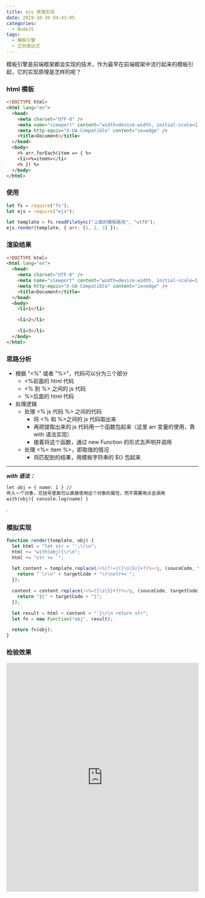 ```yaml
---
title: ejs 原理实现
date: 2019-10-30 04:43:05
categories:
  - NodeJS
tags: 
  - 模板引擎
  - 正则表达式
---
```


模板引擎是前端框架都会实现的技术，作为最早在前端框架中流行起来的模板引起，它的实现原理是怎样的呢？

<!-- more -->

### html 模板

```html
<!DOCTYPE html>
<html lang="en">
  <head>
    <meta charset="UTF-8" />
    <meta name="viewport" content="width=device-width, initial-scale=1.0" />
    <meta http-equiv="X-UA-Compatible" content="ie=edge" />
    <title>Document</title>
  </head>
  <body>
    <% arr.forEach(item => { %>
    <li><%=item%></li>
    <% }) %>
  </body>
</html>
```

### 使用

```javascript
let fs = require("fs");
let ejs = require("ejs");

let template = fs.readFileSync("上面的模板路径", "utf8");
ejs.render(template, { arr: [1, 2, 3] });
```

### 渲染结果

```html
<!DOCTYPE html>
<html lang="en">
  <head>
    <meta charset="UTF-8" />
    <meta name="viewport" content="width=device-width, initial-scale=1.0" />
    <meta http-equiv="X-UA-Compatible" content="ie=edge" />
    <title>Document</title>
  </head>
  <body>
    <li>1</li>

    <li>2</li>

    <li>3</li>
  </body>
</html>
```

### 思路分析

- 根据 "<%" 或者 "%>"，代码可以分为三个部分
  - <%前面的 html 代码
  - <% 到 %> 之间的 js 代码
  - %>后面的 html 代码
- 处理逻辑
  - 处理 <% js 代码 %> 之间的代码
    - 将 <% 和 %>之间的 js 代码取出来
    - 再把提取出来的 js 代码用一个函数包起来（这里 arr 变量的使用，靠 with 语法实现）
    - 接着将这个函数，通过 new Function 的形式去声明并调用
  - 处理 <%= item %>，即取值的情况
    - 将匹配到的结果，用模板字符串的 ${} 包起来

---

**_with 语法：_**

```html
let obj = { name: 1 } //
传入一个对象，花括号里面可以直接使用这个对象的属性，而不需要用点去调用
with(obj){ console.log(name) }
```

·

### 模拟实现

```javascript
function render(template, obj) {
  let html = "let str = '';\r\n";
  html += "with(obj){\r\n";
  html += "str += `";

  let content = template.replace(/<%(?!=)([\s\S|]+?)%>/g, (souceCode, targetCode) => {
    return "`\r\n" + targetCode + "\r\nstr+=`";
  });

  content = content.replace(/<%=([\s\S]+?)%>/g, (souceCode, targetCode) => {
    return "${" + targetCode + "}";
  });

  let result = html + content + "`}\r\n return str";
  let fn = new Function("obj", result);

  return fn(obj);
}
```

### 检验效果

<iframe height="600" style="width: 100%;" scrolling="no" title="Untitled" src="https://codepen.io/lichangnan-programmer/embed/KKZjvRJ?default-tab=js%2Cresult&editable=true" frameborder="no" loading="lazy" allowtransparency="true" allowfullscreen="true">
  See the Pen <a href="https://codepen.io/lichangnan-programmer/pen/KKZjvRJ">
  Untitled</a> by 李昌南 (<a href="https://codepen.io/lichangnan-programmer">@lichangnan-programmer</a>)
  on <a href="https://codepen.io">CodePen</a>.
</iframe>
